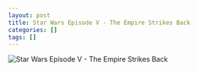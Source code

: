 ```yaml
---
layout: post
title: Star Wars Episode V - The Empire Strikes Back
categories: []
tags: []
---
```


![Star Wars Episode V - The Empire Strikes Back](https://m.media-amazon.com/images/M/MV5BYmU1NDRjNDgtMzhiMi00NjZmLTg5NGItZDNiZjU5NTU4OTE0XkEyXkFqcGdeQXVyNzkwMjQ5NzM@._V1.jpg)
